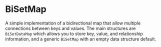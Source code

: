 # BiSetMap

A simple implementation of a bidirectional map that allow multiple connections between keys and values. The main structures are `BiSetDataMap` which allows you to store key, value, and relationship information, and a generic `BiSetMap` with an empty data structure default.